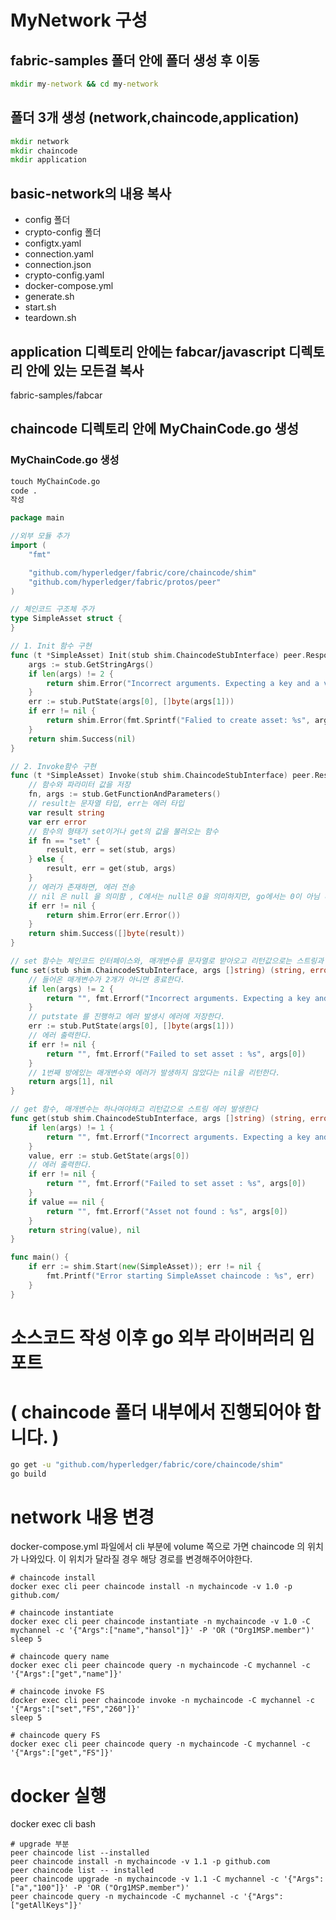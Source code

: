 # MyNetwork 구성
## fabric-samples 폴더 안에 폴더 생성 후 이동
```cmd
mkdir my-network && cd my-network
```
## 폴더 3개 생성 (network,chaincode,application)
```cmd
mkdir network
mkdir chaincode
mkdir application
```
## basic-network의 내용 복사
- config 폴더
- crypto-config 폴더
- configtx.yaml
- connection.yaml
- connection.json
- crypto-config.yaml
- docker-compose.yml
- generate.sh
- start.sh
- teardown.sh

## application 디렉토리 안에는 fabcar/javascript 디렉토리 안에 있는 모든걸 복사
fabric-samples/fabcar
## chaincode 디렉토리 안에 MyChainCode.go 생성
### MyChainCode.go 생성
```cmd
touch MyChainCode.go
code .
작성
```
``` mychaincode.go
package main

//외부 모듈 추가
import (
	"fmt"

	"github.com/hyperledger/fabric/core/chaincode/shim"
	"github.com/hyperledger/fabric/protos/peer"
)

// 체인코드 구조체 주가
type SimpleAsset struct {
}

// 1. Init 함수 구현
func (t *SimpleAsset) Init(stub shim.ChaincodeStubInterface) peer.Response {
	args := stub.GetStringArgs()
	if len(args) != 2 {
		return shim.Error("Incorrect arguments. Expecting a key and a value")
	}
	err := stub.PutState(args[0], []byte(args[1]))
	if err != nil {
		return shim.Error(fmt.Sprintf("Falied to create asset: %s", args[0]))
	}
	return shim.Success(nil)
}

// 2. Invoke함수 구현
func (t *SimpleAsset) Invoke(stub shim.ChaincodeStubInterface) peer.Response {
	// 함수와 파라미터 값을 저장
	fn, args := stub.GetFunctionAndParameters()
	// result는 문자열 타입, err는 에러 타입
	var result string
	var err error
	// 함수의 형태가 set이거나 get의 값을 불러오는 함수
	if fn == "set" {
		result, err = set(stub, args)
	} else {
		result, err = get(stub, args)
	}
	// 에러가 존재하면, 에러 전송
	// nil 은 null 을 의미함 , C에서는 null은 0을 의미하지만, go에서는 0이 아님 비어있지 않다로 해석해야할듯
	if err != nil {
		return shim.Error(err.Error())
	}
	return shim.Success([]byte(result))
}

// set 함수는 체인코드 인터페이스와, 매개변수를 문자열로 받아오고 리턴값으로는 스트링과 에러를 반환한다.
func set(stub shim.ChaincodeStubInterface, args []string) (string, error) {
	// 들어온 매개변수가 2개가 아니면 종료한다.
	if len(args) != 2 {
		return "", fmt.Errorf("Incorrect arguments. Expecting a key and a value")
	}
	// putstate 를 진행하고 에러 발생시 에러에 저장한다.
	err := stub.PutState(args[0], []byte(args[1]))
	// 에러 출력한다.
	if err != nil {
		return "", fmt.Errorf("Failed to set asset : %s", args[0])
	}
	// 1번째 방에있는 매개변수와 에러가 발생하지 않았다는 nil을 리턴한다.
	return args[1], nil
}

// get 함수, 매개변수는 하나여야하고 리턴값으로 스트링 에러 발생한다
func get(stub shim.ChaincodeStubInterface, args []string) (string, error) {
	if len(args) != 1 {
		return "", fmt.Errorf("Incorrect arguments. Expecting a key and a value")
	}
	value, err := stub.GetState(args[0])
	// 에러 출력한다.
	if err != nil {
		return "", fmt.Errorf("Failed to set asset : %s", args[0])
	}
	if value == nil {
		return "", fmt.Errorf("Asset not found : %s", args[0])
	}
	return string(value), nil
}

func main() {
	if err := shim.Start(new(SimpleAsset)); err != nil {
		fmt.Printf("Error starting SimpleAsset chaincode : %s", err)
	}
}
```
# 소스코드 작성 이후 go 외부 라이버러리 임포트 
# ( chaincode 폴더 내부에서 진행되어야 합니다. )
```cmd
go get -u "github.com/hyperledger/fabric/core/chaincode/shim"
go build
```

# network 내용 변경
docker-compose.yml 파일에서 cli 부분에 volume 쪽으로 가면 chaincode 의 위치가 나와있다.
이 위치가 달라질 경우 해당 경로를 변경해주어야한다. 

```shell
# chaincode install
docker exec cli peer chaincode install -n mychaincode -v 1.0 -p github.com/

# chaincode instantiate
docker exec cli peer chaincode instantiate -n mychaincode -v 1.0 -C mychannel -c '{"Args":["name","hansol"]}' -P 'OR ("Org1MSP.member")'
sleep 5

# chaincode query name
docker exec cli peer chaincode query -n mychaincode -C mychannel -c '{"Args":["get","name"]}'

# chaincode invoke FS
docker exec cli peer chaincode invoke -n mychaincode -C mychannel -c '{"Args":["set","FS","260"]}'
sleep 5

# chaincode query FS
docker exec cli peer chaincode query -n mychaincode -C mychannel -c '{"Args":["get","FS"]}'
```

# docker 실행
docker exec cli bash
```docker
# upgrade 부분
peer chaincode list --installed
peer chaincode install -n mychaincode -v 1.1 -p github.com
peer chaincode list -- installed
peer chaincode upgrade -n mychaincode -v 1.1 -C mychannel -c '{"Args":["a","100"]}' -P 'OR ("Org1MSP.member")'
peer chaincode query -n mychaincode -C mychannel -c '{"Args":["getAllKeys"]}'
```

